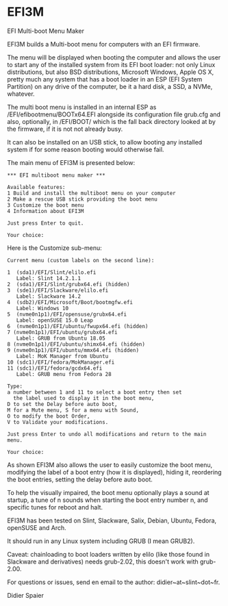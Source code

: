 # EFI3M
EFI Multi-boot Menu Maker 

EFI3M builds a Multi-boot menu for computers with an EFI firmware.

The menu will be displayed when booting the computer and allows the user to start any of the installed system from its EFI boot loader: not only Linux distributions, but also BSD distributions, Microsoft Windows, Apple OS X, pretty much any system that has a boot loader in an ESP (EFI System Partition) on any drive of the computer, be it a hard disk, a SSD, a NVMe, whatever.

The multi boot menu is installed in an internal ESP as /EFI/efibootmenu/BOOTx64.EFI alongside its configuration file grub.cfg and also, optionally, in /EFI/BOOT/ which is the fall back directory looked at by the firmware, if it is not not already busy.

It can also be installed on an USB stick, to allow booting any installed system if for some reason booting would otherwise fail.

The main menu of EFI3M is presented below:

```
*** EFI multiboot menu maker ***
	
Available features:
1 Build and install the multiboot menu on your computer
2 Make a rescue USB stick providing the boot menu
3 Customize the boot menu
4 Information about EFI3M

Just press Enter to quit.

Your choice: 
```
Here is the Customize sub-menu:

```
Current menu (custom labels on the second line):

1  (sda1)/EFI/Slint/elilo.efi
   Label: Slint 14.2.1.1
2  (sda1)/EFI/Slint/grubx64.efi (hidden)
3  (sde1)/EFI/Slackware/elilo.efi
   Label: Slackware 14.2
4  (sdb2)/EFI/Microsoft/Boot/bootmgfw.efi
   Label: Windows 10
5  (nvme0n1p1)/EFI/opensuse/grubx64.efi
   Label: openSUSE 15.0 Leap
6  (nvme0n1p1)/EFI/ubuntu/fwupx64.efi (hidden)
7 (nvme0n1p1)/EFI/ubuntu/grubx64.efi
   Label: GRUB from Ubuntu 18.05
8 (nvme0n1p1)/EFI/ubuntu/shimx64.efi (hidden)
9 (nvme0n1p1)/EFI/ubuntu/mmx64.efi (hidden)
   Label: MoK Manager from Ubuntu
10 (sdc1)/EFI/fedora/MokManager.efi
11 (sdc1)/EFI/fedora/gcdx64.efi
   Label: GRUB menu from Fedora 28

Type:
a number between 1 and 11 to select a boot entry then set
  the label used to display it in the boot menu,
D to set the Delay before auto boot,
M for a Mute menu, S for a menu with Sound,
O to modify the boot Order,
V to Validate your modifications.

Just press Enter to undo all modifications and return to the main menu.

Your choice:
```

As shown EFI3M also allows the user to easily customize the boot menu, modifying the label of a boot entry (how it is displayed), hiding it, reordering the boot entries, setting the delay before auto boot.

To help the visually impaired, the boot menu optionally plays a sound at startup, a tune of n sounds when starting
the boot entry number n, and specific tunes for reboot and halt.

EFI3M has been tested on Slint, Slackware, Salix, Debian, Ubuntu, Fedora, openSUSE and Arch.

It should run in any Linux system including GRUB (I mean GRUB2).

Caveat: chainloading to boot loaders written by elilo (like those found in Slackware and derivatives) needs grub-2.02, this doesn't work with grub-2.00.

For questions or issues, send en email to the author:
didier~at~slint~dot~fr.

Didier Spaier
